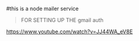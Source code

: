#this is a node mailer service

>FOR SETTING UP THE gmail auth

https://www.youtube.com/watch?v=JJ44WA_eV8E